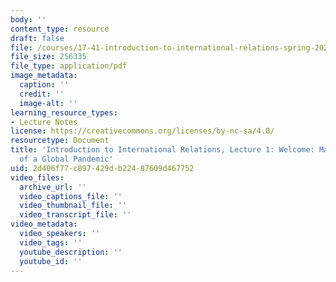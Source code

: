 ```yaml
---
body: ''
content_type: resource
draft: false
file: /courses/17-41-introduction-to-international-relations-spring-2023/mit17_41_s23_lec01.pdf
file_size: 256335
file_type: application/pdf
image_metadata:
  caption: ''
  credit: ''
  image-alt: ''
learning_resource_types:
- Lecture Notes
license: https://creativecommons.org/licenses/by-nc-sa/4.0/
resourcetype: Document
title: 'Introduction to International Relations, Lecture 1: Welcome: Making Sense
  of a Global Pandemic'
uid: 2d406f77-c897-429d-b224-87609d467752
video_files:
  archive_url: ''
  video_captions_file: ''
  video_thumbnail_file: ''
  video_transcript_file: ''
video_metadata:
  video_speakers: ''
  video_tags: ''
  youtube_description: ''
  youtube_id: ''
---
```

